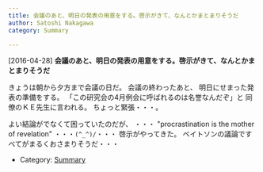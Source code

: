 ```yaml
---
title: 会議のあと、明日の発表の用意をする。啓示がきて、なんとかまとまりそうだ
author: Satoshi Nakagawa
category: Summary

---
```


[2016-04-28] **会議のあと、明日の発表の用意をする。啓示がきて、なんとかまとまりそうだ** 

 きょうは朝から夕方まで会議の日だ。
会議の終わったあと、
明日にせまった発表の準備をする。
「この研究会の4月例会に呼ばれるのは名誉なんだぞ」と
同僚のＫＥ先生に言われる。
ちょっと緊張・・・。

 よい結論がでなくて困っていたのだが、
・・・ "procrastination is the mother of
revelation" ・・・`(^_^)/`・・・
啓示がやってきた。
ベイトソンの議論ですべてがまるくおさまりそうだ・・・

- Category: [Summary](https://merapano.github.io/categories.html#Summary)

